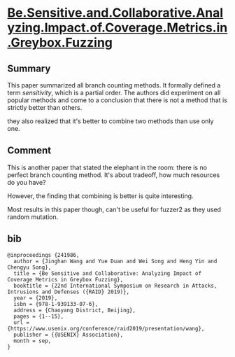 # [Be.Sensitive.and.Collaborative.Analyzing.Impact.of.Coverage.Metrics.in.Greybox.Fuzzing](https://www.usenix.org/conference/raid2019/presentation/wang)

## Summary

This paper summarized all branch counting methods. 
It formally defined a term _sensitivity_, which is a partial order.
The authors did experiment on all popular methods and come to a conclusion that there is not a method that is strictly better than others.

they also realized that it's better to combine two methods than use only one.

## Comment

This is another paper that stated the elephant in the room: there is no perfect branch counting method.
It's about tradeoff, how much resources do you have?

However, the finding that combining is better is quite interesting.

Most results in this paper though, can't be useful for fuzzer2 as they used random mutation.

## bib
```
@inproceedings {241986,
  author = {Jinghan Wang and Yue Duan and Wei Song and Heng Yin and Chengyu Song},
  title = {Be Sensitive and Collaborative: Analyzing Impact of Coverage Metrics in Greybox Fuzzing},
  booktitle = {22nd International Symposium on Research in Attacks, Intrusions and Defenses ({RAID} 2019)},
  year = {2019},
  isbn = {978-1-939133-07-6},
  address = {Chaoyang District, Beijing},
  pages = {1--15},
  url = {https://www.usenix.org/conference/raid2019/presentation/wang},
  publisher = {{USENIX} Association},
  month = sep,
}
```